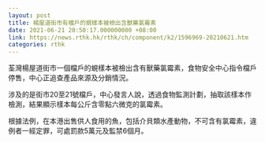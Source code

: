 ```yaml
---
layout: post
title: 楊屋道街市有檔戶的蜆樣本被檢出含獸藥氯霉素
date: 2021-06-21 20:50:17.000000000 +08:00
link: https://news.rthk.hk/rthk/ch/component/k2/1596969-20210621.htm
categories: rthk
---
```


荃灣楊屋道街市一個檔戶的蜆樣本被檢出含有獸藥氯霉素，食物安全中心指令檔戶停售，中心正追查產品來源及分銷情況。

涉及的是街市20至21號檔戶，中心發言人說，透過食物監測計劃，抽取該樣本作檢測，結果顯示樣本每公斤含零點六微克的氯霉素。

根據法例，在本港出售供人食用的魚，包括介貝類水產動物，不可含有氯霉素，違例者一經定罪，可處罰款5萬元及監禁6個月。
